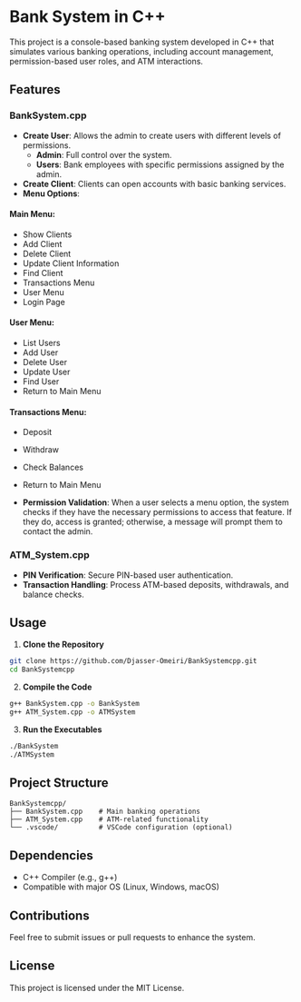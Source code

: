 # Bank System in C++

This project is a console-based banking system developed in C++ that simulates various banking operations, including account management, permission-based user roles, and ATM interactions.

## Features

### BankSystem.cpp
- **Create User**: Allows the admin to create users with different levels of permissions.
  - **Admin**: Full control over the system.
  - **Users**: Bank employees with specific permissions assigned by the admin.
- **Create Client**: Clients can open accounts with basic banking services.
- **Menu Options**:

#### Main Menu:
  - Show Clients
  - Add Client
  - Delete Client
  - Update Client Information
  - Find Client
  - Transactions Menu
  - User Menu
  - Login Page

#### User Menu:
  - List Users
  - Add User
  - Delete User
  - Update User
  - Find User
  - Return to Main Menu

#### Transactions Menu:
  - Deposit
  - Withdraw
  - Check Balances
  - Return to Main Menu

- **Permission Validation**: When a user selects a menu option, the system checks if they have the necessary permissions to access that feature. If they do, access is granted; otherwise, a message will prompt them to contact the admin.

### ATM_System.cpp
- **PIN Verification**: Secure PIN-based user authentication.
- **Transaction Handling**: Process ATM-based deposits, withdrawals, and balance checks.

## Usage

1. **Clone the Repository**
```bash
git clone https://github.com/Djasser-Omeiri/BankSystemcpp.git
cd BankSystemcpp
```

2. **Compile the Code**
```bash
g++ BankSystem.cpp -o BankSystem
g++ ATM_System.cpp -o ATMSystem
```

3. **Run the Executables**
```bash
./BankSystem
./ATMSystem
```

## Project Structure
```
BankSystemcpp/
├── BankSystem.cpp    # Main banking operations
├── ATM_System.cpp    # ATM-related functionality
└── .vscode/          # VSCode configuration (optional)
```

## Dependencies
- C++ Compiler (e.g., g++)
- Compatible with major OS (Linux, Windows, macOS)

## Contributions
Feel free to submit issues or pull requests to enhance the system.

## License
This project is licensed under the MIT License.

